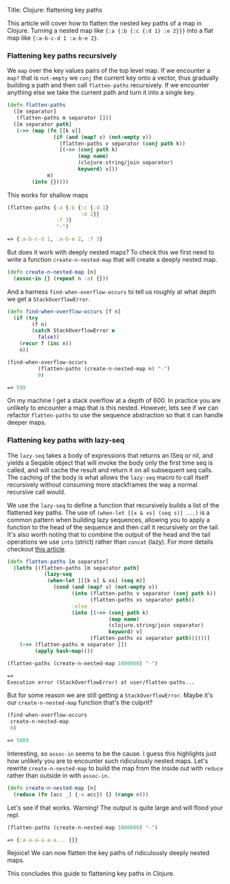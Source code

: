 Title: Clojure: flattening key paths

This article will cover how to flatten the nested key paths of a map in Clojure. Turning a nested map like `{:a {:b {:c {:d 1} :e 2}}}` into a flat map like `{:a-b-c-d 1 :a-b-e 2}`.

### Flattening key paths recursively

We `map` over the key values pairs of the top level map. If we encounter a `map?` that is `not-empty` we `conj` the current key onto a vector, thus gradually building a path and then call `flatten-paths` recursively. If we encounter anything else we take the current path and turn it into a single key.

```clojure
(defn flatten-paths
  ([m separator]
   (flatten-paths m separator []))
  ([m separator path]
   (->> (map (fn [[k v]]
               (if (and (map? v) (not-empty v))
                 (flatten-paths v separator (conj path k))
                 [(->> (conj path k)
                       (map name)
                       (clojure.string/join separator)
                       keyword) v]))
             m)
        (into {}))))
```

This works for shallow maps

```clojure
(flatten-paths {:a {:b {:c {:d 1}
                        :e 2}}
                :f 3}
                "-")

=> {:a-b-c-d 1, :a-b-e 2, :f 3}
```

But does it work with deeply nested maps? To check this we first need to write a function `create-n-nested-map` that will create a deeply nested map.

```clojure
(defn create-n-nested-map [n]
  (assoc-in {} (repeat n :a) {}))
```

And a harness `find-when-overflow-occurs` to tell us roughly at what depth we get a `StackOverflowError`.

```clojure
(defn find-when-overflow-occurs [f n]
  (if (try
        (f n)
        (catch StackOverflowError e
          false))
    (recur f (inc n))
    n))

(find-when-overflow-occurs
          (flatten-paths (create-n-nested-map n) "-")
          0)

=> 599
```

On my machine I get a stack overflow at a depth of 600. In practice you are unlikely to encounter a map that is this nested. However, lets see if we can refactor `flatten-paths` to use the sequence abstraction so that it can handle deeper maps.

### Flattening key paths with lazy-seq

The `lazy-seq` takes a body of expressions that returns an ISeq or nil, and yields
a Seqable object that will invoke the body only the first time seq
is called, and will cache the result and return it on all subsequent
seq calls. The caching of the body is what allows the `lazy-seq` macro to call itself recursively without consuming more stackframes the way a normal recursive call would.

We use the `lazy-seq` to define a function that recursively builds a list of the flattened key paths. The use of `(when-let [[x & xs] (seq s)] ...)` is a common pattern when building lazy sequences, allowing you to apply a function to the head of the sequence and then call it recursively on the tail. It's also worth noting that to combine the output of the head and the tail operations we use `into` (strict) rather than `concat` (lazy). For more details checkout [this article](https://stuartsierra.com/2015/04/26/clojure-donts-concat).

```clojure
(defn flatten-paths [m separator]
  (letfn [(flatten-paths [m separator path]
            (lazy-seq
             (when-let [[[k v] & xs] (seq m)]
               (cond (and (map? v) (not-empty v))
                     (into (flatten-paths v separator (conj path k))
                           (flatten-paths xs separator path))
                     :else
                     (into [(->> (conj path k)
                                 (map name)
                                 (clojure.string/join separator)
                                 keyword) v]
                           (flatten-paths xs separator path))))))]
    (->> (flatten-paths m separator [])
         (apply hash-map))))

(flatten-paths (create-n-nested-map 1000000) "-")

=>
Execution error (StackOverflowError) at user/flatten-paths...

```

But for some reason we are still getting a `StackOverflowError`. Maybe it's our `create-n-nested-map` function that's the culprit?

```clojure
(find-when-overflow-occurs
 create-n-nested-map
 0)

=> 5889
```

Interesting, so `assoc-in` seems to be the cause. I guess this highlights just how unlikely you are to encounter such ridiculously nested maps. Let's rewrite `create-n-nested-map` to build the map from the inside out with `reduce` rather than outside in with `assoc-in`.

```clojure
(defn create-n-nested-map [n]
  (reduce (fn [acc _] {:a acc}) {} (range n)))
```

Let's see if that works. Warning! The output is quite large and will flood your repl.

```clojure
(flatten-paths (create-n-nested-map 1000000) "-")

=> {:a-a-a-a-a-a... {}}
```

Rejoice! We can now flatten the key paths of ridiculously deeply nested maps.

This concludes this guide to flattening key paths in Clojure.
